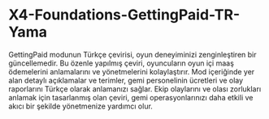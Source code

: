 # X4-Foundations-GettingPaid-TR-Yama

GettingPaid modunun Türkçe çevirisi, oyun deneyiminizi zenginleştiren bir güncellemedir. Bu özenle yapılmış çeviri, oyuncuların oyun içi maaş ödemelerini anlamalarını ve yönetmelerini kolaylaştırır. Mod içeriğinde yer alan detaylı açıklamalar ve terimler, gemi personelinin ücretleri ve olay raporlarını Türkçe olarak anlamanızı sağlar. Ekip olaylarını ve olası zorlukları anlamak için tasarlanmış olan çeviri, gemi operasyonlarınızı daha etkili ve akıcı bir şekilde yönetmenize yardımcı olur. 
